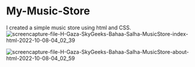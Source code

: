# My-Music-Store
I created a simple music store using html and CSS.
![screencapture-file-H-Gaza-SkyGeeks-Bahaa-Salha-MusicStore-index-html-2022-10-08-04_02_39](https://user-images.githubusercontent.com/91798754/194704466-fa32b9a9-570b-4cf7-8b6e-aaa4c45d4063.png)

![screencapture-file-H-Gaza-SkyGeeks-Bahaa-Salha-MusicStore-about-html-2022-10-08-04_02_59](https://user-images.githubusercontent.com/91798754/194704493-fdbf4fa3-6231-4159-9edb-5636f73ef64c.png)
